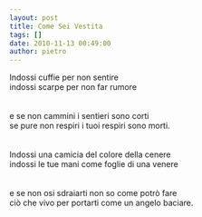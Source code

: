 ```yaml
---
layout: post
title: Come Sei Vestita
tags: []
date: 2010-11-13 00:49:00
author: pietro
---
```

Indossi cuffie per non sentire<br/>indossi scarpe per non far rumore<br/><br/><br/>e se non cammini i sentieri sono corti<br/>se pure non respiri i tuoi respiri sono morti.<br/><br/><br/>Indossi una camicia del colore della cenere<br/>indossi le tue mani come foglie di una venere<br/><br/><br/>e se non osi sdraiarti non so come potrò fare<br/>ciò che vivo per portarti come un angelo baciare.<br/><br/><br/><br/><br/>
